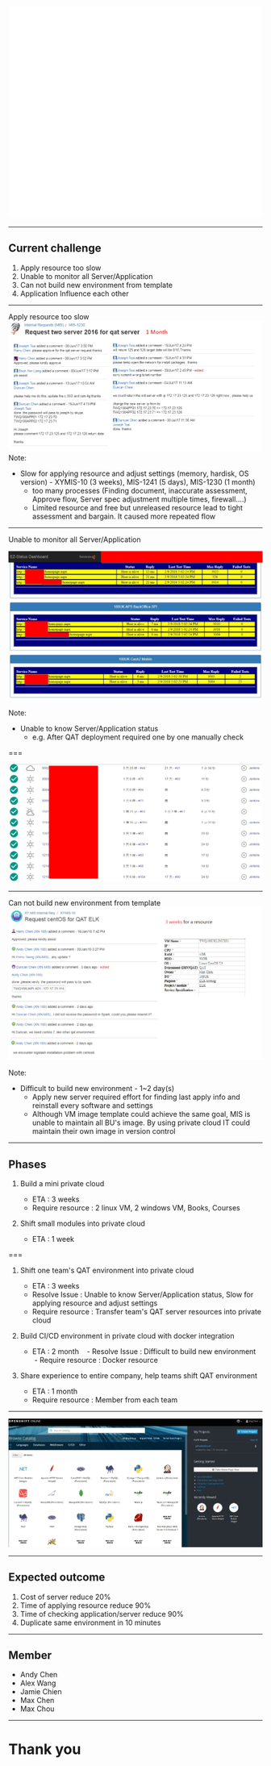 ![alt text](../img/private-cloud/private-cloud.png "Img Title Text")

---

## Current challenge

1. Apply resource too slow
1. Unable to monitor all Server/Application
1. Can not build new environment from template
1. Application Influence each other

---

Apply resource too slow
![alt text](../img/private-cloud/slow-flow.png "Img Title Text")
Note:

- Slow for applying resource and adjust settings (memory, hardisk, OS version) - XYMIS-10 (3 weeks), MIS-1241 (5 days),  MIS-1230 (1 month)
  - too many processes (Finding document, inaccurate assessment, Approve flow, Server spec adjustment multiple times, firewall....)
  - Limited resource and free but unreleased resource lead to tight assessment and bargain. It caused more repeated flow

---

Unable to monitor all Server/Application

![alt text](../img/private-cloud/current-monitor.jpg "Logo Title Text 1")

Note:

- Unable to know Server/Application status 
  - e.g. After QAT deployment required one by one manually check

===

![alt text](../img/private-cloud/jenkins.jpg "Logo Title Text 1")

---

Can not build new environment from template
![alt text](../img/private-cloud/no-template.png "Logo Title Text 1")

Note:

- Difficult to build new environment - 1~2 day(s)
  - Apply new server required effort for finding last apply info and reinstall every software and settings
  - Although VM image template could achieve the same goal, MIS is unable to maintain all BU's image. By using private cloud IT could maintain their own image in version control

---

## Phases

1. Build a mini private cloud
    - ETA : 3 weeks
    - Require resource : 2 linux VM, 2 windows VM, Books, Courses

1. Shift small modules into private cloud
    - ETA : 1 week

===

1. Shift one team's QAT environment into private cloud
    - ETA : 3 weeks
    - Resolve Issue : Unable to know Server/Application status, Slow for applying resource and adjust settings
    - Require resource : Transfer team's QAT server resources into private cloud

1. Build CI/CD environment in private cloud with docker integration
    - ETA : 2 month
    - Resolve Issue : Difficult to build new environment
    - Require resource : Docker resource

1. Share experience to entire company, help teams shift QAT environment
    - ETA : 1 month
    - Require resource : Member from each team

---

![alt text](../img/private-cloud/openshift.jpg "Logo Title Text 1")

---

## Expected outcome

1. Cost of server reduce 20%
2. Time of applying resource reduce 90%
3. Time of checking application/server reduce 90%
4. Duplicate same environment in 10 minutes

---

## Member

- Andy Chen
- Alex Wang
- Jamie Chien
- Max Chen
- Max Chou

---

# Thank you